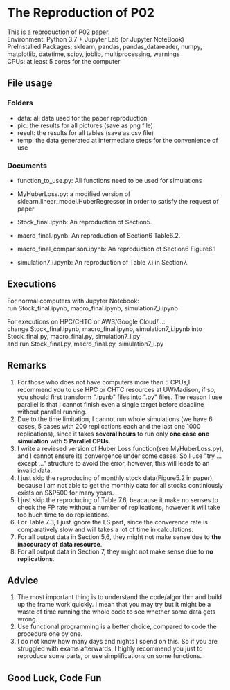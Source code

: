 # The Reproduction of P02

This is a reproduction of P02 paper.<br>
Environment: Python 3.7 + Jupyter Lab (or Jupyter NoteBook)<br>
PreInstalled Packages: sklearn, pandas, pandas_datareader, numpy, matplotlib, datetime, scipy, joblib, multiprocessing, warnings<br>
CPUs: at least 5 cores for the computer<br>

## File usage

### Folders 
* data: all data used for the paper reproduction
* pic: the results for all pictures (save as png file)
* result: the results for all tables (save as csv file)
* temp: the data generated at intermediate steps for the convenience of use

### Documents
* function_to_use.py: All functions need to be used for simulations<br>
* MyHuberLoss.py: a modified version of sklearn.linear_model.HuberRegressor in order to satisfy the request of paper

* Stock_final.ipynb: An reproduction of Section5.<br>
* macro_final.ipynb: An reproduction of Section6 Table6.2.<br>
* macro_final_comparison.ipynb: An reproduction of Section6 Figure6.1<br>
* simulation7_i.ipynb: An reproduction of Table 7.i in Section7.

## Executions

For normal computers with Jupyter Notebook:<br>
run Stock_final.ipynb, macro_final.ipynb, simulation7_i.ipynb

For executions on HPC/CHTC or AWS/Google Cloud/...:<br>
change Stock_final.ipynb, macro_final.ipynb, simulation7_i.ipynb into Stock_final.py, macro_final.py, simulation7_i.py<br>
and run Stock_final.py, macro_final.py, simulation7_i.py

## Remarks

1. For those who does not have computers more than 5 CPUs,I recommend you to use HPC or CHTC resources at UWMadison, if so, you should first transform ".ipynb" files into ".py" files. The reason I use parallel is that I cannot finish even a single target before deadline without parallel running.
2. Due to the time limitation, I cannot run whole simulations (we have 6 cases, 5 cases with 200 replications each and the last one 1000 replications), since it takes **several hours** to run only **one case** **one simulation** with **5 Parallel CPUs**.
3. I write a reviesed version of Huber Loss function(see MyHuberLoss.py), and I cannot ensure its convergence under some cases. So I use "try ... except ..." structure to avoid the error, however, this will leads to an invalid data.
4. I just skip the reproducing of monthly stock data(Figure5.2 in paper), because I am not able to get the monthly data for all stocks continiously exists on S&P500 for many years.
5. I just skip the reproducing of Table 7.6, beacause it make no senses to check the FP rate without a number of replications, however it will take too huch time to do replications.
6. For Table 7.3, I just ignore the LS part, since the converence rate is comparatively slow and will takes a lot of time in calculations.
7. For all output data in Section 5,6, they might not make sense due to **the inaccuracy of data resource**.
8. For all output data in Section 7, they might not make sense due to **no replications**.


## Advice

1. The most important thing is to understand the code/algorithm and build up the frame work quickly. I mean that you may try but it might be a waste of time running the whole code to see whether some data gets wrong.
2. Use functional programming is a better choice, compared to code the procedure one by one.
3. I do not know how many days and nights I spend on this. So if you are struggled with exams afterwards, I highly recommend you just to reproduce some parts, or use simplifications on some functions.

## Good Luck, Code Fun
